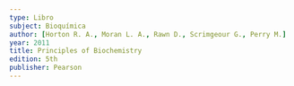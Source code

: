 ```yaml
---
type: Libro
subject: Bioquímica
author: [Horton R. A., Moran L. A., Rawn D., Scrimgeour G., Perry M.]
year: 2011
title: Principles of Biochemistry
edition: 5th
publisher: Pearson
---
```

